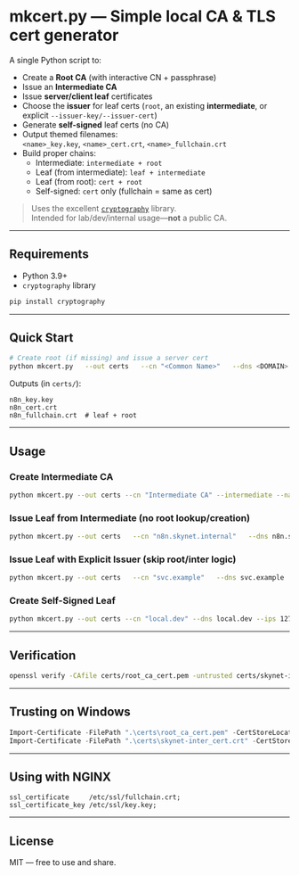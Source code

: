 # mkcert.py — Simple local CA & TLS cert generator

A single Python script to:

- Create a **Root CA** (with interactive CN + passphrase)
- Issue an **Intermediate CA**
- Issue **server/client leaf** certificates
- Choose the **issuer** for leaf certs (`root`, an existing **intermediate**, or explicit `--issuer-key/--issuer-cert`)
- Generate **self-signed** leaf certs (no CA)
- Output themed filenames:  
  `<name>_key.key`, `<name>_cert.crt`, `<name>_fullchain.crt`
- Build proper chains:
  - Intermediate: `intermediate + root`
  - Leaf (from intermediate): `leaf + intermediate`
  - Leaf (from root): `cert + root`
  - Self-signed: `cert` only (fullchain = same as cert)

> Uses the excellent [`cryptography`](https://cryptography.io/) library.  
> Intended for lab/dev/internal usage—**not** a public CA.

---

## Requirements

- Python 3.9+
- `cryptography` library

```bash
pip install cryptography
```

---

## Quick Start

```bash
# Create root (if missing) and issue a server cert
python mkcert.py   --out certs   --cn "<Common Name>"   --dns <DOMAIN>   --ips <IP_ADDRESS>   --name n8n
```

Outputs (in `certs/`):
```
n8n_key.key
n8n_cert.crt
n8n_fullchain.crt  # leaf + root
```

---

## Usage

### Create Intermediate CA

```bash
python mkcert.py --out certs --cn "Intermediate CA" --intermediate --name skynet-inter
```

### Issue Leaf from Intermediate (no root lookup/creation)

```bash
python mkcert.py --out certs   --cn "n8n.skynet.internal"   --dns n8n.skynet.internal   --issuer intermediate   --inter-name skynet-inter   --name n8n
```

### Issue Leaf with Explicit Issuer (skip root/inter logic)

```bash
python mkcert.py --out certs   --cn "svc.example"   --dns svc.example   --issuer-key certs/custom_iss_key.pem   --issuer-cert certs/custom_iss_cert.pem   --name svc
```

### Create Self-Signed Leaf

```bash
python mkcert.py --out certs --cn "local.dev" --dns local.dev --ips 127.0.0.1 --self-signed --name localdev
```

---

## Verification

```bash
openssl verify -CAfile certs/root_ca_cert.pem -untrusted certs/skynet-inter_cert.crt certs/n8n_cert.crt
```

---

## Trusting on Windows

```powershell
Import-Certificate -FilePath ".\certs\root_ca_cert.pem" -CertStoreLocation Cert:\LocalMachine\Root
Import-Certificate -FilePath ".\certs\skynet-inter_cert.crt" -CertStoreLocation Cert:\LocalMachine\CA
```

---

## Using with NGINX

```nginx
ssl_certificate     /etc/ssl/fullchain.crt;
ssl_certificate_key /etc/ssl/key.key;
```

---

## License

MIT — free to use and share.
